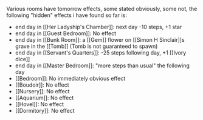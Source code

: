 Various rooms have tomorrow effects, some stated obviously, some not, the following "hidden" effects i have found so far is:
- end day in [[Her Ladyship's Chamber]]: next day -10 steps, +1 star
- end day in [[Guest Bedroom]]: No effect
- end day in [[Bunk Room]]: a [[Gem]] flower on [[Simon H Sinclair]]s grave in the [[Tomb]] (Tomb is not guaranteed to spawn)
- end day in [[Servant's Quarters]]: -25 steps following day, +1  [[Ivory dice]]
- end day in [[Master Bedroom]]: "more steps than usual" the following day
- [[Bedroom]]: No immediately obvious effect
- [[Boudoir]]: No effect
- [[Nursery]]: No effect
- [[Aquarium]]: No effect
- [[Hovel]]: No effect
- [[Dormitory]]: No effect
